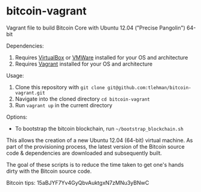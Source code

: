bitcoin-vagrant
===============

Vagrant file to build Bitcoin Core with Ubuntu 12.04 ("Precise Pangolin") 64-bit

Dependencies:

1. Requires [VirtualBox](https://www.virtualbox.org/) or [VMWare](http://www.vmware.com/) installed for your OS and architecture
2. Requires [Vagrant](http://www.vagrantup.com/) installed for your OS and architecture

Usage:

1. Clone this repository with ```git clone git@github.com:tlehman/bitcoin-vagrant.git```
2. Navigate into the cloned directory ```cd bitcoin-vagrant```
3. Run ```vagrant up``` in the current directory 

Options: 

- To bootstrap the bitcoin blockchain, run `~/bootstrap_blockchain.sh`

This allows the creation of a new Ubuntu 12.04 (64-bit) virtual machine. As part of the provisioning process, the latest version of the Bitcoin source code & dependencies are downloaded and subsequently built.

The goal of these scripts is to reduce the time taken to get one's hands dirty with the Bitcoin source code.

Bitcoin tips: 15aBJYF7Yv4GyQbvAuktgxN7zMNu3yBNwC
